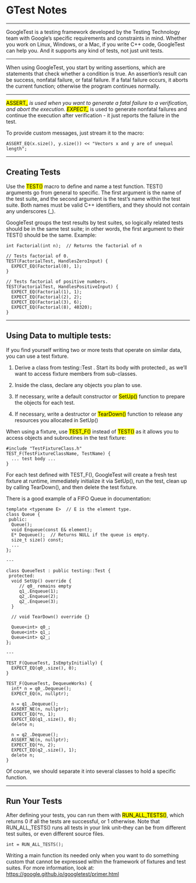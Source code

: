 # GTest Notes

---
GoogleTest is a testing framework developed by the Testing Technology team with Google’s specific requirements and constraints in mind. Whether you work on Linux, Windows, or a Mac, if you write C++ code, GoogleTest can help you. And it supports any kind of tests, not just unit tests.

---
When using GoogleTest, you start by writing assertions, which are statements that check whether a condition is true. An assertion’s result can be success, nonfatal failure, or fatal failure. If a fatal failure occurs, it aborts the current function; otherwise the program continues normally.

---
<mark>ASSERT_*</mark> is used when you want to generate a fatal failure to a verification, and abort the execution. <mark>EXPECT_*</mark> is used to generate nonfatal failures and continue the execution after verification - it just reports the failure in the test.

To provide custom messages, just stream it to the macro:
```
ASSERT_EQ(x.size(), y.size()) << "Vectors x and y are of unequal length";
```

---

## Creating Tests

Use the <mark>TEST()</mark> macro to define and name a test function. TEST() arguments go from general to specific. The first argument is the name of the test suite, and the second argument is the test’s name within the test suite. Both names must be valid C++ identifiers, and they should not contain any underscores (_).

GoogleTest groups the test results by test suites, so logically related tests should be in the same test suite; in other words, the first argument to their TEST() should be the same. Example:
```
int Factorial(int n);  // Returns the factorial of n

// Tests factorial of 0.
TEST(FactorialTest, HandlesZeroInput) {
  EXPECT_EQ(Factorial(0), 1);
}

// Tests factorial of positive numbers.
TEST(FactorialTest, HandlesPositiveInput) {
  EXPECT_EQ(Factorial(1), 1);
  EXPECT_EQ(Factorial(2), 2);
  EXPECT_EQ(Factorial(3), 6);
  EXPECT_EQ(Factorial(8), 40320);
}
```

---

## Using Data to multiple tests:
If you find yourself writing two or more tests that operate on similar data, you can use a test fixture.

1. Derive a class from testing::Test . Start its body with protected:, as we’ll want to access fixture members from sub-classes.

2. Inside the class, declare any objects you plan to use.

3. If necessary, write a default constructor or <mark>SetUp()</mark> function to prepare the objects for each test. 

4. If necessary, write a destructor or <mark>TearDown()</mark> function to release any resources you allocated in SetUp()

When using a fixture, use <mark>TEST_F()</mark> instead of <mark>TEST()</mark> as it allows you to access objects and subroutines in the test fixture:

```
#include "TestFixtureClass.h"
TEST_F(TestFixtureClassName, TestName) {
  ... test body ...
}
```

For each test defined with TEST_F(), GoogleTest will create a fresh test fixture at runtime, immediately initialize it via SetUp(), run the test, clean up by calling TearDown(), and then delete the test fixture.

There is a good example of a FIFO Queue in documentation:
```
template <typename E>  // E is the element type.
class Queue {
 public:
  Queue();
  void Enqueue(const E& element);
  E* Dequeue();  // Returns NULL if the queue is empty.
  size_t size() const;
  ...
};

---

class QueueTest : public testing::Test {
 protected:
  void SetUp() override {
     // q0_ remains empty
     q1_.Enqueue(1);
     q2_.Enqueue(2);
     q2_.Enqueue(3);
  }

  // void TearDown() override {}

  Queue<int> q0_;
  Queue<int> q1_;
  Queue<int> q2_;
};

--- 

TEST_F(QueueTest, IsEmptyInitially) {
  EXPECT_EQ(q0_.size(), 0);
}

TEST_F(QueueTest, DequeueWorks) {
  int* n = q0_.Dequeue();
  EXPECT_EQ(n, nullptr);

  n = q1_.Dequeue();
  ASSERT_NE(n, nullptr);
  EXPECT_EQ(*n, 1);
  EXPECT_EQ(q1_.size(), 0);
  delete n;

  n = q2_.Dequeue();
  ASSERT_NE(n, nullptr);
  EXPECT_EQ(*n, 2);
  EXPECT_EQ(q2_.size(), 1);
  delete n;
}
```
Of course, we should separate it into several classes to hold a specific function.

---

## Run Your Tests

After defining your tests, you can run them with <mark>RUN_ALL_TESTS()</mark>, which returns 0 if all the tests are successful, or 1 otherwise. Note that RUN_ALL_TESTS() runs all tests in your link unit–they can be from different test suites, or even different source files.

```
int = RUN_ALL_TESTS();
```

Writing a main function its needed only when you want to do something custom that cannot be expressed within the framework of fixtures and test suites. For more information, look at: https://google.github.io/googletest/primer.html